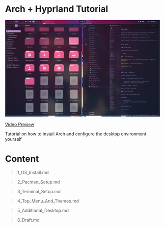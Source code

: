 # Arch + Hyprland Tutorial

![system screen](./screenshots/screen.png)

[Video Preview](https://mega.nz/file/BZlFiZzS#LSdctfZS23Rrj86vcrjySqEcBuJNBAH4TuntJG4nH90)

Tutorial on how to install Arch and configure the desktop environment yourself

# Content

> 1_OS_Install.md

> 2_Pacman_Setup.md

> 3_Terminal_Setup.md

> 4_Top_Menu_And_Themes.md

> 5_Additional_Desktop.md

> 6_Draft.md








